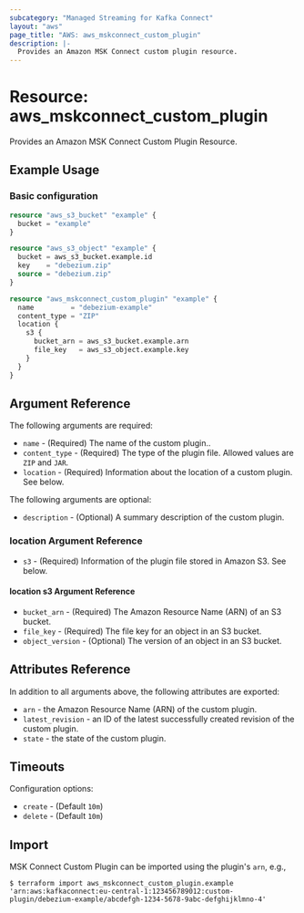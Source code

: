 ```yaml
---
subcategory: "Managed Streaming for Kafka Connect"
layout: "aws"
page_title: "AWS: aws_mskconnect_custom_plugin"
description: |-
  Provides an Amazon MSK Connect custom plugin resource.
---
```


# Resource: aws_mskconnect_custom_plugin

Provides an Amazon MSK Connect Custom Plugin Resource.

## Example Usage

### Basic configuration

```terraform
resource "aws_s3_bucket" "example" {
  bucket = "example"
}

resource "aws_s3_object" "example" {
  bucket = aws_s3_bucket.example.id
  key    = "debezium.zip"
  source = "debezium.zip"
}

resource "aws_mskconnect_custom_plugin" "example" {
  name         = "debezium-example"
  content_type = "ZIP"
  location {
    s3 {
      bucket_arn = aws_s3_bucket.example.arn
      file_key   = aws_s3_object.example.key
    }
  }
}
```

## Argument Reference

The following arguments are required:

* `name` - (Required) The name of the custom plugin..
* `content_type` - (Required) The type of the plugin file. Allowed values are `ZIP` and `JAR`.
* `location` - (Required) Information about the location of a custom plugin. See below.

The following arguments are optional:

* `description` - (Optional) A summary description of the custom plugin.

### location Argument Reference

* `s3` - (Required) Information of the plugin file stored in Amazon S3. See below.

#### location s3 Argument Reference

* `bucket_arn` - (Required) The Amazon Resource Name (ARN) of an S3 bucket.
* `file_key` - (Required) The file key for an object in an S3 bucket.
* `object_version` - (Optional) The version of an object in an S3 bucket.

## Attributes Reference

In addition to all arguments above, the following attributes are exported:

* `arn` - the Amazon Resource Name (ARN) of the custom plugin.
* `latest_revision` - an ID of the latest successfully created revision of the custom plugin.
* `state` - the state of the custom plugin.

## Timeouts

Configuration options:

* `create` - (Default `10m`)
* `delete` - (Default `10m`)

## Import

MSK Connect Custom Plugin can be imported using the plugin's `arn`, e.g.,

```
$ terraform import aws_mskconnect_custom_plugin.example 'arn:aws:kafkaconnect:eu-central-1:123456789012:custom-plugin/debezium-example/abcdefgh-1234-5678-9abc-defghijklmno-4'
```
